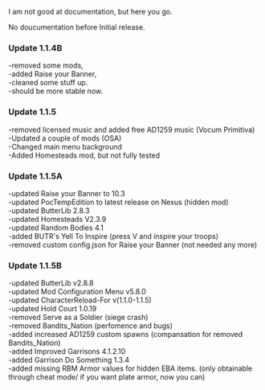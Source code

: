 I am not good at documentation, but here you go.

No doucumentation before Initial release.

### Update 1.1.4B   
-removed some mods,    
-added Raise your Banner,    
-cleaned some stuff up.   
-should be more stable now.   

###  Update 1.1.5   
-removed licensed music and added free AD1259 music (Vocum Primitiva)  
-Updated a couple of mods (OSA)   
-Changed main menu background    
-Added Homesteads mod, but not fully tested    

###  Update 1.1.5A   
-updated Raise your Banner to 10.3   
-updated PocTempEdition to latest release on Nexus (hidden mod)   
-updated ButterLib 2.8.3    
-updated Homesteads V2.3.9  
-updated Random Bodies 4.1    
-added BUTR's Yell To Inspire (press V and inspire your troops)   
-removed custom config.json for Raise your Banner (not needed any more)

###  Update 1.1.5B   
-updated ButterLib v2.8.8  
-updated Mod Configuration Menu v5.8.0   
-updated CharacterReload-For v(1.1.0-1.1.5)   
-updated Hold Court 1.0.19     
-removed Serve as a Soldier (siege crash)    
-removed Bandits_Nation (perfomence and bugs)   
-added increased AD1259 custom spawns (compansation for removed Bandits_Nation)     
-added Improved Garrisons 4.1.2.10      
-added Garrison Do Something 1.3.4    
-added missing RBM Armor values for hidden EBA items. (only obtainable through cheat mode/ if you want plate armor, now you can)          
  




